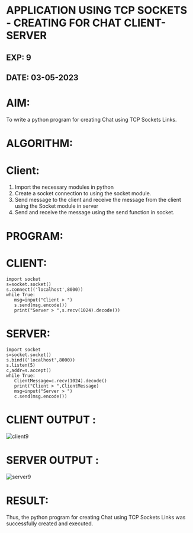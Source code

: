 # APPLICATION USING TCP SOCKETS - CREATING FOR CHAT CLIENT-SERVER

## EXP: 9

## DATE: 03-05-2023

# AIM:
To write a python program for creating Chat using TCP Sockets Links.

# ALGORITHM:
# Client:
1. Import the necessary modules in python
2. Create a socket connection to using the socket module.
3. Send message to the client and receive the message from the client using the Socket module in
server
4. Send and receive the message using the send function in socket.
# PROGRAM:
# CLIENT:
```python3
import socket
s=socket.socket()
s.connect(('localhost',8000))
while True:
   msg=input("Client > ")
   s.send(msg.encode())
   print("Server > ",s.recv(1024).decode())
  ```
# SERVER:
```python3
import socket
s=socket.socket()
s.bind(('localhost',8000))
s.listen(5)
c,addr=s.accept()
while True:
   ClientMessage=c.recv(1024).decode()
   print("Client > ",ClientMessage)
   msg=input("Server > ")
   c.send(msg.encode())
```
   
# CLIENT OUTPUT : 

![client9](https://github.com/BALUREDDYVELAYUDHAMGOWTHAM/EX-9/assets/119559905/fff0a81d-2f8f-4a4d-a0a4-6c657895216f)


# SERVER OUTPUT :

![server9](https://github.com/BALUREDDYVELAYUDHAMGOWTHAM/EX-9/assets/119559905/5e941853-2dd3-4014-9caa-fe5429d5d588)


# RESULT:
Thus, the python program for creating Chat using TCP Sockets Links was successfully
created and executed.
